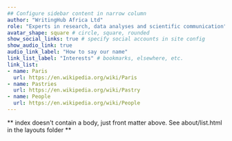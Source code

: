 ```yaml
---
## Configure sidebar content in narrow column
author: "WritingHub Africa Ltd"
role: "Experts in research, data analyses and scientific communication"
avatar_shape: square # circle, square, rounded
show_social_links: true # specify social accounts in site config
show_audio_link: true
audio_link_label: "How to say our name"
link_list_label: "Interests" # bookmarks, elsewhere, etc.
link_list:
- name: Paris
  url: https://en.wikipedia.org/wiki/Paris
- name: Pastries
  url: https://en.wikipedia.org/wiki/Pastry
- name: People
  url: https://en.wikipedia.org/wiki/People
---
```


** index doesn't contain a body, just front matter above.
See about/list.html in the layouts folder **
